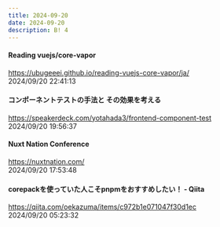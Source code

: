 ```yaml
---
title: 2024-09-20
date: 2024-09-20
description: B! 4
---
```


#### Reading vuejs/core-vapor
https://ubugeeei.github.io/reading-vuejs-core-vapor/ja/<br>
2024/09/20 22:41:13<br>


#### コンポーネントテストの手法と その効果を考える
https://speakerdeck.com/yotahada3/frontend-component-test<br>
2024/09/20 19:56:37<br>


#### Nuxt Nation Conference
https://nuxtnation.com/<br>
2024/09/20 17:53:48<br>


#### corepackを使っていた人こそpnpmをおすすめしたい！ - Qiita
https://qiita.com/oekazuma/items/c972b1e071047f30d1ec<br>
2024/09/20 05:23:32<br>


